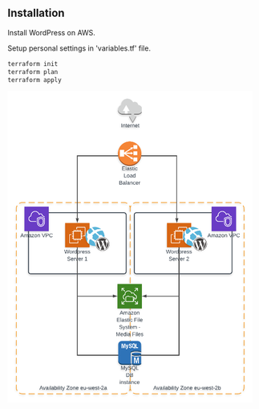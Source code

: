 ## Installation

Install WordPress on AWS.

Setup personal settings in 'variables.tf' file.

```
terraform init
terraform plan
terraform apply
```

![Alt text](data/scheme.png?raw=true "Scheme")